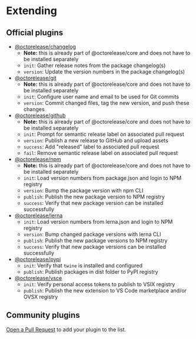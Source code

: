 # Extending

## Official plugins

- [@octorelease/changelog](https://github.com/octorelease/octorelease/tree/master/packages/changelog)
  - **Note:** this is already part of @octorelease/core and does not have to be installed separately
  - `init`: Gather release notes from the package changelog(s)
  - `version`: Update the version numbers in the package changelog(s)
- [@octorelease/git](https://github.com/octorelease/octorelease/tree/master/packages/git)
  - **Note:** this is already part of @octorelease/core and does not have to be installed separately
  - `init`: Configure user name and email to be used for Git commits
  - `version`: Commit changed files, tag the new version, and push these changes
- [@octorelease/github](https://github.com/octorelease/octorelease/tree/master/packages/github)
  - **Note:** this is already part of @octorelease/core and does not have to be installed separately
  - `init`: Prompt for semantic release label on associated pull request
  - `version`: Publish a new release to GitHub and upload assets
  - `success`: Add "released" label to associated pull request
  - `fail`: Remove semantic release label on associated pull request
- [@octorelease/npm](https://github.com/octorelease/octorelease/tree/master/packages/npm)
  - **Note:** this is already part of @octorelease/core and does not have to be installed separately
  - `init`: Load version numbers from package.json and login to NPM registry
  - `version`: Bump the package version with npm CLI
  - `publish`: Publish the new package version to NPM registry
  - `success`: Verify that new package version can be installed successfully
- [@octorelease/lerna](https://github.com/octorelease/octorelease/tree/master/packages/lerna)
  - `init`: Load version numbers from lerna.json and login to NPM registry
  - `version`: Bump changed package versions with lerna CLI
  - `publish`: Publish the new package versions to NPM registry
  - `success`: Verify that new package versions can be installed successfully
- [@octorelease/pypi](https://github.com/octorelease/octorelease/tree/master/packages/pypi)
  - `init`: Verify that `twine` is installed and configured
  - `publish`: Publish packages in dist folder to PyPI registry
- [@octorelease/vsce](https://github.com/octorelease/octorelease/tree/master/packages/vsce)
  - `init`: Verify personal access tokens to publish to VSIX registry
  - `publish`: Publish the new extension to VS Code marketplace and/or OVSX registry

## Community plugins

[Open a Pull Request](https://github.com/octorelease/octorelease/blob/master/CONTRIBUTING.md#submitting-a-pull-request) to add your plugin to the list.

<!-- ## Shareable configurations

- [octorelease-zowe-config](https://github.com/t1m0thyj/octorelease-zowe-config) - Octorelease shareable configuration for releasing Zowe packages -->
